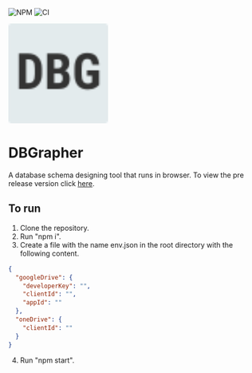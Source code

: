 ![NPM](https://img.shields.io/npm/l/db-viewer-component.svg)
![CI](https://github.com/ayeressian/dbgrapher/workflows/CI/badge.svg)

<img src="https://raw.githubusercontent.com/ayeressian/dbgrapher/master/asset/icon-app.svg" alt="drawing" width="200"/>

# DBGrapher
A database schema designing tool that runs in browser. To view the pre release version click [here](https://dbgrapher.com).


## To run
1. Clone the repository.
2. Run "npm i".
3. Create a file with the name env.json in the root directory with the following content.
  ```JSON
  {
    "googleDrive": {
      "developerKey": "",
      "clientId": "",
      "appId": ""
    },
    "oneDrive": {
      "clientId": ""
    }
  }
  ```
4. Run "npm start". 
